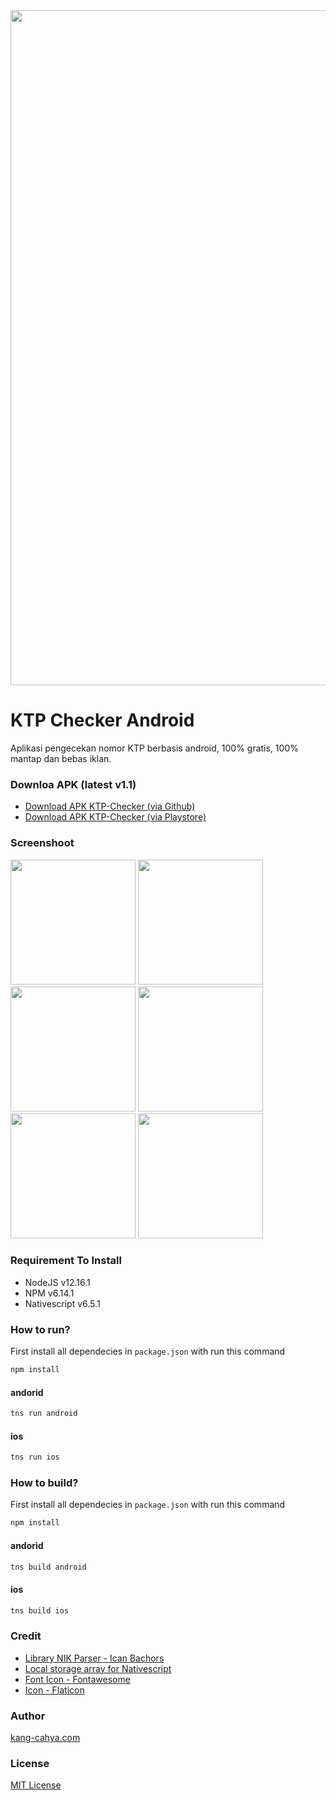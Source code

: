 <link rel="shortcut icon" type="image/x-icon" href="https://github.com/dyazincahya/ktp-checker-android/raw/main/screenshot/icon.png">
<img src="https://github.com/dyazincahya/ktp-checker-android/raw/main/screenshot/7.png" width="1080">

# KTP Checker Android
Aplikasi pengecekan nomor KTP berbasis android, 100% gratis, 100% mantap dan bebas iklan.

### Downloa APK (latest v1.1)
- [Download APK KTP-Checker (via Github)](https://github.com/dyazincahya/ktp-checker-android/releases/download/v1.1/ktp-checker-v1.1.apk)
- [Download APK KTP-Checker (via Playstore)](https://play.google.com/store/apps/details?id=com.kang.cahya.KtpChecker)

### Screenshoot
<img src="https://github.com/dyazincahya/ktp-checker-android/raw/main/screenshot/1.png" width="200"> <img src="https://github.com/dyazincahya/ktp-checker-android/raw/main/screenshot/2.png" width="200"> <img src="https://github.com/dyazincahya/ktp-checker-android/raw/main/screenshot/3.png" width="200"> <img src="https://github.com/dyazincahya/ktp-checker-android/raw/main/screenshot/4.png" width="200"> <img src="https://github.com/dyazincahya/ktp-checker-android/raw/main/screenshot/5.png" width="200"> <img src="https://github.com/dyazincahya/ktp-checker-android/raw/main/screenshot/6.png" width="200">

### Requirement To Install
- NodeJS v12.16.1
- NPM v6.14.1
- Nativescript v6.5.1

### How to run?
First install all dependecies in ```package.json``` with run this command
``` bash
npm install
```
#### andorid
``` bash
tns run android
```
#### ios
``` bash
tns run ios
```

### How to build?
First install all dependecies in ```package.json``` with run this command
``` bash
npm install
```
#### andorid
``` bash
tns build android
```
#### ios
``` bash
tns build ios
```

### Credit
- [Library NIK Parser - Ican Bachors](https://github.com/bachors/nik_parse.js)
- [Local storage array for Nativescript](https://github.com/dyazincahya/local-storage-array-nativescript)
- [Font Icon - Fontawesome](https://fontawesome.com/)
- [Icon - Flaticon](https://www.flaticon.com/)

### Author
[kang-cahya.com](https://www.kang-cahya.com/)

### License 
[MIT License](https://github.com/dyazincahya/ktp-checker-android/blob/main/LICENSE)
